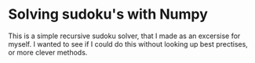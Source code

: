 # Solving sudoku's with Numpy

This is a simple recursive sudoku solver, that I made as an excersise for myself. I wanted to see if I could do this without looking up best prectises, or more clever methods. 
